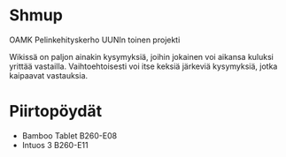 Shmup
=====

OAMK Pelinkehityskerho UUNIn toinen projekti

Wikissä on paljon ainakin kysymyksiä, joihin jokainen voi aikansa kuluksi yrittää vastailla. Vaihtoehtoisesti voi itse keksiä järkeviä kysymyksiä, jotka kaipaavat vastauksia.


Piirtopöydät
============

* Bamboo Tablet B260-E08
* Intuos 3 B260-E11
